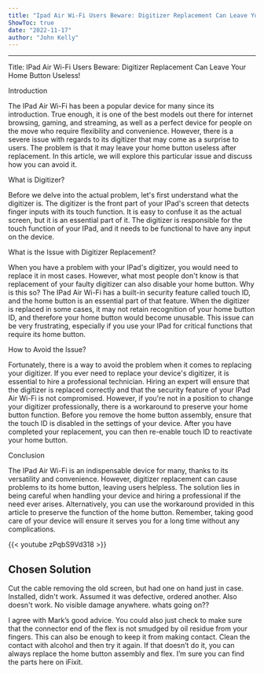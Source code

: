 ```yaml
---
title: "Ipad Air Wi-Fi Users Beware: Digitizer Replacement Can Leave Your Home Button Useless!"
ShowToc: true 
date: "2022-11-17"
author: "John Kelly"
---
```

*****
Title: IPad Air Wi-Fi Users Beware: Digitizer Replacement Can Leave Your Home Button Useless!

Introduction

The IPad Air Wi-Fi has been a popular device for many since its introduction. True enough, it is one of the best models out there for internet browsing, gaming, and streaming, as well as a perfect device for people on the move who require flexibility and convenience. However, there is a severe issue with regards to its digitizer that may come as a surprise to users. The problem is that it may leave your home button useless after replacement. In this article, we will explore this particular issue and discuss how you can avoid it.

What is Digitizer?

Before we delve into the actual problem, let's first understand what the digitizer is. The digitizer is the front part of your IPad's screen that detects finger inputs with its touch function. It is easy to confuse it as the actual screen, but it is an essential part of it. The digitizer is responsible for the touch function of your IPad, and it needs to be functional to have any input on the device.

What is the Issue with Digitizer Replacement?

When you have a problem with your IPad's digitizer, you would need to replace it in most cases. However, what most people don't know is that replacement of your faulty digitizer can also disable your home button. Why is this so? The IPad Air Wi-Fi has a built-in security feature called touch ID, and the home button is an essential part of that feature. When the digitizer is replaced in some cases, it may not retain recognition of your home button ID, and therefore your home button would become unusable. This issue can be very frustrating, especially if you use your IPad for critical functions that require its home button.

How to Avoid the Issue?

Fortunately, there is a way to avoid the problem when it comes to replacing your digitizer. If you ever need to replace your device's digitizer, it is essential to hire a professional technician. Hiring an expert will ensure that the digitizer is replaced correctly and that the security feature of your IPad Air Wi-Fi is not compromised. However, if you're not in a position to change your digitizer professionally, there is a workaround to preserve your home button function. Before you remove the home button assembly, ensure that the touch ID is disabled in the settings of your device. After you have completed your replacement, you can then re-enable touch ID to reactivate your home button.

Conclusion

The IPad Air Wi-Fi is an indispensable device for many, thanks to its versatility and convenience. However, digitizer replacement can cause problems to its home button, leaving users helpless. The solution lies in being careful when handling your device and hiring a professional if the need ever arises. Alternatively, you can use the workaround provided in this article to preserve the function of the home button. Remember, taking good care of your device will ensure it serves you for a long time without any complications.

{{< youtube zPqbS9Vd318 >}} 



## Chosen Solution
 Cut the cable removing the old screen, but had one on hand just in case. Installed, didn't work. Assumed it was defective, ordered another. Also doesn't work. No visible damage anywhere. whats going on??

 I agree with Mark’s good advice. You could also just check to make sure that the connector end of the flex is not smudged by oil residue from your fingers. This can also be enough to keep it from making contact. Clean the contact with alcohol and then try it again.
If that doesn’t do it, you can always replace the home button assembly and flex. I’m sure you can find the parts here on iFixit.




